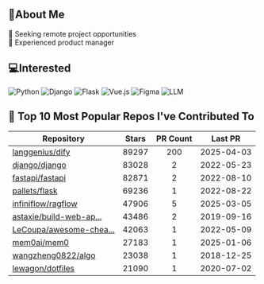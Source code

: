 ## 💫About Me 
👯 Seeking remote project opportunities   
🌱 Experienced product manager

## 💻Interested
![Python](https://img.shields.io/badge/python-3670A0?style=for-the-badge&logo=python&logoColor=ffdd54) ![Django](https://img.shields.io/badge/django-%23092E20.svg?style=for-the-badge&logo=django&logoColor=white) ![Flask](https://img.shields.io/badge/flask-%23000.svg?style=for-the-badge&logo=flask&logoColor=white) ![Vue.js](https://img.shields.io/badge/vuejs-%2335495e.svg?style=for-the-badge&logo=vuedotjs&logoColor=%234FC08D)  ![Figma](https://img.shields.io/badge/figma-%23F24E1E.svg?style=for-the-badge&logo=figma&logoColor=white) ![LLM](https://img.shields.io/badge/LLM-%23412991.svg?style=for-the-badge&logo=openai&logoColor=white)

## 🌟 Top 10 Most Popular Repos I've Contributed To

| Repository | Stars | PR Count | Last PR |
|-----|:---:|:---:|:---:|
| [langgenius/dify](https://github.com/langgenius/dify) | 89297 | 200 | 2025-04-03 |
| [django/django](https://github.com/django/django) | 83028 | 2 | 2022-05-23 |
| [fastapi/fastapi](https://github.com/fastapi/fastapi) | 82871 | 2 | 2022-08-10 |
| [pallets/flask](https://github.com/pallets/flask) | 69236 | 1 | 2022-08-22 |
| [infiniflow/ragflow](https://github.com/infiniflow/ragflow) | 47906 | 5 | 2025-03-05 |
| [astaxie/build-web-ap...](https://github.com/astaxie/build-web-application-with-golang) | 43486 | 2 | 2019-09-16 |
| [LeCoupa/awesome-chea...](https://github.com/LeCoupa/awesome-cheatsheets) | 42063 | 1 | 2022-05-09 |
| [mem0ai/mem0](https://github.com/mem0ai/mem0) | 27183 | 1 | 2025-01-06 |
| [wangzheng0822/algo](https://github.com/wangzheng0822/algo) | 23038 | 1 | 2018-12-25 |
| [lewagon/dotfiles](https://github.com/lewagon/dotfiles) | 21090 | 1 | 2020-07-02 |

